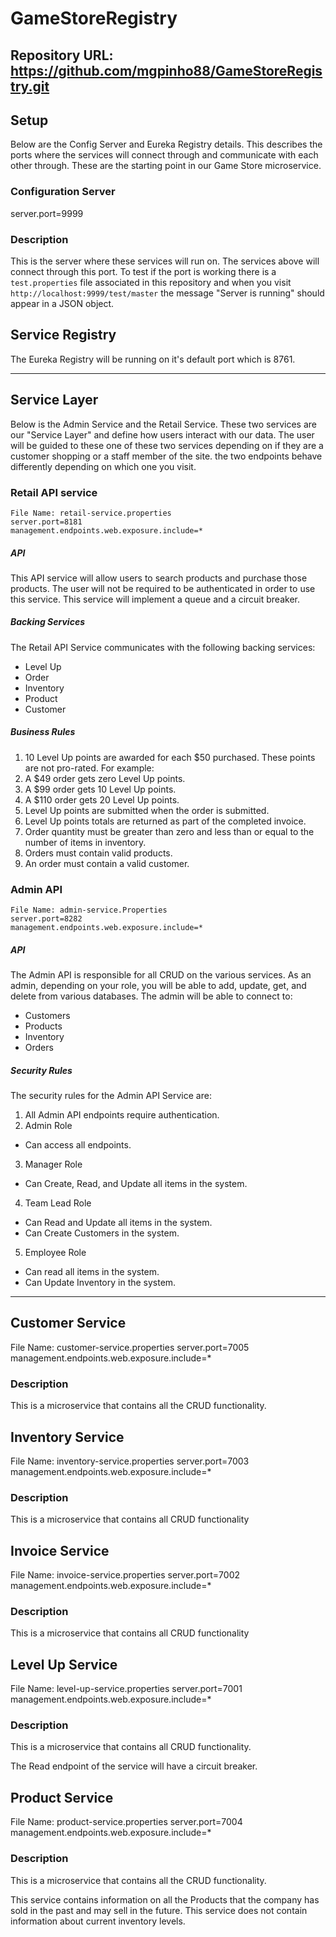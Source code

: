 # GameStoreRegistry

Repository URL: https://github.com/mgpinho88/GameStoreRegistry.git
---
## Setup
Below are the Config Server and Eureka Registry details. This describes the ports where the services will connect through and communicate with each other through. These are the starting point in our Game Store microservice.


### Configuration Server
server.port=9999

### Description
This is the server where these services will run on. The services above will connect through this port. To test if the port is working there is a `test.properties` file associated in this repository and when you visit `http://localhost:9999/test/master` the message "Server is running" should appear in a JSON object.

## Service Registry
The Eureka Registry will be running on it's default port which is 8761.
___

## Service Layer
Below is the Admin Service and the Retail Service. These two services are our "Service Layer" and define how users interact with our data. The user will be guided to these one of these two services depending on if they are a customer shopping or a staff member of the site. the two endpoints behave differently depending on which one you visit.


### Retail API service
```
File Name: retail-service.properties
server.port=8181
management.endpoints.web.exposure.include=*
```

##### API
This API service will allow users to search products and purchase those products. The user will not be required to be authenticated in order to use this service. This service will implement a queue and a circuit breaker.

##### Backing Services
The Retail API Service communicates with the following backing services:

* Level Up
* Order
* Inventory
* Product
* Customer

##### Business Rules
1. 10 Level Up points are awarded for each $50 purchased. These points are not pro-rated.
For example:
  1. A $49 order gets zero Level Up points.
  2. A $99 order gets 10 Level Up points.
  3. A $110 order gets 20 Level Up points.
2. Level Up points are submitted when the order is submitted.
3. Level Up points totals are returned as part of the completed invoice.
4. Order quantity must be greater than zero and less than or equal to the number of items in inventory.
5. Orders must contain valid products.
6. An order must contain a valid customer.

### Admin API
```
File Name: admin-service.Properties
server.port=8282
management.endpoints.web.exposure.include=*
```

##### API
The Admin API is responsible for all CRUD on the various services. As an admin, depending on your role, you will be able to add, update, get, and delete from various databases. The admin will be able to connect to:

* Customers
* Products
* Inventory
* Orders


##### Security Rules
The security rules for the Admin API Service are:

1. All Admin API endpoints require authentication.
2. Admin Role
  * Can access all endpoints.
3. Manager Role
  * Can Create, Read, and Update all items in the system.
4. Team Lead Role
  * Can Read and Update all items in the system.
  * Can Create Customers in the system.
5. Employee Role
  * Can read all items in the system.
  * Can Update Inventory in the system.

---
## Customer Service
File Name: customer-service.properties
server.port=7005
management.endpoints.web.exposure.include=*

### Description
This is a microservice that contains all the CRUD functionality.

## Inventory Service
File Name: inventory-service.properties
server.port=7003
management.endpoints.web.exposure.include=*

### Description
This is a microservice that contains all CRUD functionality

## Invoice Service
File Name: invoice-service.properties
server.port=7002
management.endpoints.web.exposure.include=*

### Description
This is a microservice that contains all CRUD functionality

## Level Up Service
File Name: level-up-service.properties
server.port=7001
management.endpoints.web.exposure.include=*

### Description
This is a microservice that contains all CRUD functionality.

The Read endpoint of the service will have a circuit breaker.

## Product Service
File Name: product-service.properties
server.port=7004
management.endpoints.web.exposure.include=*

### Description
This is a microservice that contains all the CRUD functionality.

This service contains information on all the Products that the company has sold in the past and may sell in the future. This service does not contain information about current inventory levels.

